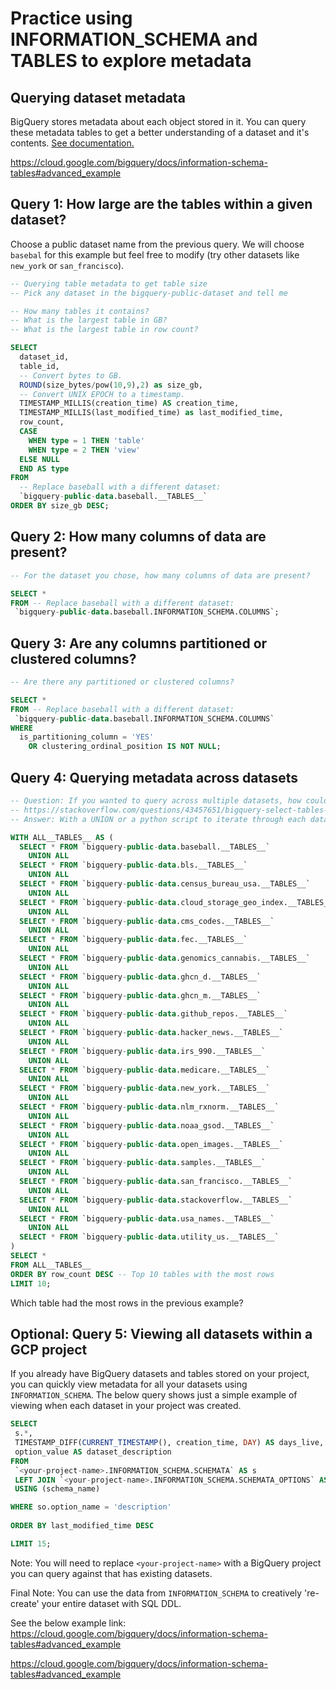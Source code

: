 # Practice using INFORMATION_SCHEMA and __TABLES__ to explore metadata


## Querying dataset metadata
BigQuery stores metadata about each object stored in it. 
You can query these metadata tables to get a better understanding of a dataset and it's contents. 
[See documentation.](https://cloud.google.com/bigquery/docs/dataset-metadata)

https://cloud.google.com/bigquery/docs/information-schema-tables#advanced_example

## Query 1: How large are the tables within a given dataset?
Choose a public dataset name from the previous query. We will choose `basebal` for this example but feel free to modify (try other datasets like `new_york` or `san_francisco`).

```sql
-- Querying table metadata to get table size
-- Pick any dataset in the bigquery-public-dataset and tell me

-- How many tables it contains?
-- What is the largest table in GB?
-- What is the largest table in row count?

SELECT 
  dataset_id,
  table_id,
  -- Convert bytes to GB.
  ROUND(size_bytes/pow(10,9),2) as size_gb,
  -- Convert UNIX EPOCH to a timestamp.
  TIMESTAMP_MILLIS(creation_time) AS creation_time,
  TIMESTAMP_MILLIS(last_modified_time) as last_modified_time,
  row_count,
  CASE 
    WHEN type = 1 THEN 'table'
    WHEN type = 2 THEN 'view'
  ELSE NULL
  END AS type
FROM
  -- Replace baseball with a different dataset:
  `bigquery-public-data.baseball.__TABLES__`
ORDER BY size_gb DESC;
```

## Query 2: How many columns of data are present?

```sql
-- For the dataset you chose, how many columns of data are present?

SELECT * 
FROM -- Replace baseball with a different dataset:
 `bigquery-public-data.baseball.INFORMATION_SCHEMA.COLUMNS`;
```

## Query 3: Are any columns partitioned or clustered columns?

```sql
-- Are there any partitioned or clustered columns?

SELECT * 
FROM -- Replace baseball with a different dataset:
 `bigquery-public-data.baseball.INFORMATION_SCHEMA.COLUMNS`
WHERE 
  is_partitioning_column = 'YES' 
    OR clustering_ordinal_position IS NOT NULL;
```

## Query 4: Querying metadata across datasets

```sql
-- Question: If you wanted to query across multiple datasets, how could you do it?
-- https://stackoverflow.com/questions/43457651/bigquery-select-tables-from-all-tables-within-project
-- Answer: With a UNION or a python script to iterate through each dataset in `bq ls`

WITH ALL__TABLES__ AS (
  SELECT * FROM `bigquery-public-data.baseball.__TABLES__` 
    UNION ALL
  SELECT * FROM `bigquery-public-data.bls.__TABLES__` 
    UNION ALL
  SELECT * FROM `bigquery-public-data.census_bureau_usa.__TABLES__` 
    UNION ALL
  SELECT * FROM `bigquery-public-data.cloud_storage_geo_index.__TABLES__` 
    UNION ALL
  SELECT * FROM `bigquery-public-data.cms_codes.__TABLES__`         
    UNION ALL
  SELECT * FROM `bigquery-public-data.fec.__TABLES__`        
    UNION ALL
  SELECT * FROM `bigquery-public-data.genomics_cannabis.__TABLES__`        
    UNION ALL
  SELECT * FROM `bigquery-public-data.ghcn_d.__TABLES__`     
    UNION ALL
  SELECT * FROM `bigquery-public-data.ghcn_m.__TABLES__`     
    UNION ALL
  SELECT * FROM `bigquery-public-data.github_repos.__TABLES__`  
    UNION ALL
  SELECT * FROM `bigquery-public-data.hacker_news.__TABLES__`    
    UNION ALL
  SELECT * FROM `bigquery-public-data.irs_990.__TABLES__` 
    UNION ALL
  SELECT * FROM `bigquery-public-data.medicare.__TABLES__` 
    UNION ALL
  SELECT * FROM `bigquery-public-data.new_york.__TABLES__`     
    UNION ALL
  SELECT * FROM `bigquery-public-data.nlm_rxnorm.__TABLES__`     
    UNION ALL
  SELECT * FROM `bigquery-public-data.noaa_gsod.__TABLES__`     
    UNION ALL
  SELECT * FROM `bigquery-public-data.open_images.__TABLES__`    
    UNION ALL
  SELECT * FROM `bigquery-public-data.samples.__TABLES__`   
    UNION ALL
  SELECT * FROM `bigquery-public-data.san_francisco.__TABLES__` 
    UNION ALL
  SELECT * FROM `bigquery-public-data.stackoverflow.__TABLES__` 
    UNION ALL
  SELECT * FROM `bigquery-public-data.usa_names.__TABLES__`        
    UNION ALL
  SELECT * FROM `bigquery-public-data.utility_us.__TABLES__` 
)
SELECT *
FROM ALL__TABLES__
ORDER BY row_count DESC -- Top 10 tables with the most rows
LIMIT 10;
```

Which table had the most rows in the previous example?

## Optional: Query 5: Viewing all datasets within a GCP project

If you already have BigQuery datasets and tables stored on your project, you can quickly view metadata for all your datasets using `INFORMATION_SCHEMA`. The below query shows just a simple example of viewing when each dataset in your project was created. 

```sql
SELECT
 s.*,
 TIMESTAMP_DIFF(CURRENT_TIMESTAMP(), creation_time, DAY) AS days_live,
 option_value AS dataset_description
FROM
 `<your-project-name>.INFORMATION_SCHEMA.SCHEMATA` AS s
 LEFT JOIN `<your-project-name>.INFORMATION_SCHEMA.SCHEMATA_OPTIONS` AS so
 USING (schema_name)

WHERE so.option_name = 'description'
 
ORDER BY last_modified_time DESC

LIMIT 15;
```

Note: You will need to replace `<your-project-name>` with a BigQuery project you can query against that has existing datasets. 
 
Final Note: You can use the data from `INFORMATION_SCHEMA` to creatively 're-create' your entire dataset with SQL DDL. 

See the below example link: https://cloud.google.com/bigquery/docs/information-schema-tables#advanced_example

https://cloud.google.com/bigquery/docs/information-schema-tables#advanced_example